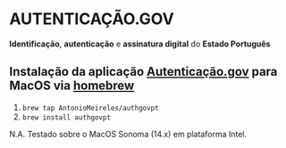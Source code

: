 # AUTENTICAÇÃO.GOV

**Identificação**, **autenticação** e **assinatura digital** do **Estado Português**

## Instalação da aplicação [Autenticação.gov](https://www.autenticacao.gov.pt/cc-aplicacao) para MacOS via [homebrew](https://brew.sh)

1. `brew tap AntonioMeireles/authgovpt`
2. `brew install authgovpt`

N.A. Testado sobre o MacOS Sonoma (14.x) em plataforma Intel.

